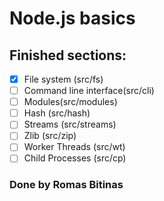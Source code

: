 # Node.js basics

## Finished sections:

- [x] File system (src/fs)
- [ ] Command line interface(src/cli)
- [ ] Modules(src/modules)
- [ ] Hash (src/hash)
- [ ] Streams (src/streams)
- [ ] Zlib (src/zip)
- [ ] Worker Threads (src/wt)
- [ ] Child Processes (src/cp)
### Done by Romas Bitinas
